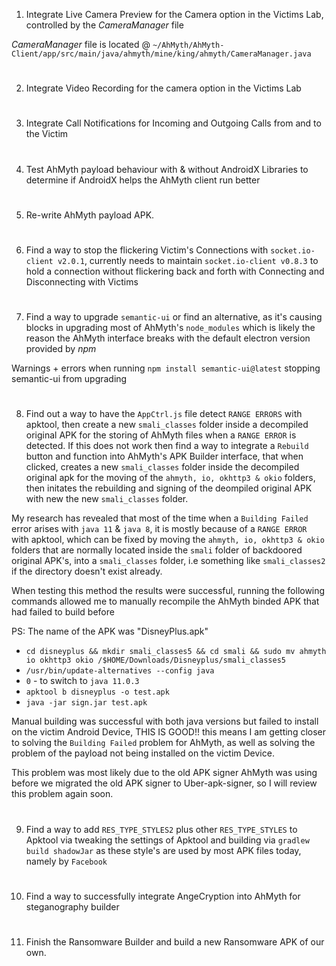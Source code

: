 
1. Integrate Live Camera Preview for the Camera option in the Victims Lab, controlled by the  *CameraManager*  file
     
*CameraManager*  file is located @ `~/AhMyth/AhMyth-Client/app/src/main/java/ahmyth/mine/king/ahmyth/CameraManager.java`
#
2. Integrate Video Recording for the camera option in the Victims Lab
#
3. Integrate Call Notifications for Incoming and Outgoing Calls from and to the Victim
#
4. Test AhMyth payload behaviour with & without AndroidX Libraries to determine if AndroidX helps the AhMyth client run better
#
5. Re-write AhMyth payload APK.
#
6. Find a way to stop the flickering Victim's Connections with `socket.io-client v2.0.1`, currently needs to maintain `socket.io-client v0.8.3` to hold a connection without flickering back and forth with Connecting and Disconnecting with Victims
#
7. Find a way to upgrade `semantic-ui` or find an alternative, as it's causing blocks in upgrading most of AhMyth's `node_modules` which is likely the reason the AhMyth interface breaks with the default electron version provided by *npm*

Warnings + errors when running `npm install semantic-ui@latest` stopping semantic-ui from upgrading
#
8. Find out a way to have the `AppCtrl.js` file detect `RANGE ERRORS` with apktool, then create a new `smali_classes` folder inside a decompiled original APK for the storing of AhMyth files when a `RANGE ERROR` is detected. If this does not work then find a way to integrate a `Rebuild` button and function into AhMyth's APK Builder interface, that when clicked, creates a new `smali_classes` folder inside the decompiled original apk for the moving of the `ahmyth, io, okhttp3 & okio` folders, then initates the rebuilding and signing of the deompiled original APK with new the new `smali_classes` folder.

My research has revealed that most of the time when a `Building Failed` error arises with `java 11` & `java 8`, it is mostly because of a `RANGE ERROR` with apktool, 
which can be fixed by moving the `ahmyth, io, okhttp3 & okio` folders that are normally located inside the `smali` folder of backdoored original APK's, 
into a `smali_classes` folder, i.e something like `smali_classes2` if the directory doesn't exist already.

When testing this method the results were successful, running the following commands allowed me to manually recompile the AhMyth binded APK that had failed to build before

PS: The name of the APK was "DisneyPlus.apk"

- `cd disneyplus && mkdir smali_classes5 && cd smali && sudo mv ahmyth io okhttp3 okio /$HOME/Downloads/Disneyplus/smali_classes5`
- `/usr/bin/update-alternatives --config java`
- `0` - to switch to `java 11.0.3`
- `apktool b disneyplus -o test.apk`
- `java -jar sign.jar test.apk`

Manual building was successful with both java versions but failed to install on the victim Android Device, THIS IS GOOD!! this means I am getting closer to solving the `Building Failed` problem for AhMyth, as well as solving the problem of the payload not being installed on the victim Device. 

This problem was most likely due to the old APK signer AhMyth was using before we migrated the old APK signer to Uber-apk-signer, so I will review this problem again soon.
#
9. Find a way to add `RES_TYPE_STYLES2` plus other `RES_TYPE_STYLES` to Apktool via tweaking the settings of Apktool and building via `gradlew build shadowJar` as 
these style's are used by most APK files today, namely by `Facebook`
#
10. Find a way to successfully integrate AngeCryption into AhMyth for steganography builder
#
11. Finish the Ransomware Builder and build a new Ransomware APK of our own. 
